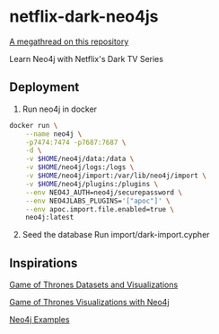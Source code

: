# netflix-dark-neo4js

[A megathread on this repository](https://jamesingold.com/ultimate-guide-to-learning-neo4j-with-netflix-dark-series)

Learn Neo4j with Netflix's Dark TV Series

## Deployment

1. Run neo4j in docker

```bash
docker run \
    --name neo4j \
    -p7474:7474 -p7687:7687 \
    -d \
    -v $HOME/neo4j/data:/data \
    -v $HOME/neo4j/logs:/logs \
    -v $HOME/neo4j/import:/var/lib/neo4j/import \
    -v $HOME/neo4j/plugins:/plugins \
    --env NEO4J_AUTH=neo4j/securepassword \
    --env NEO4JLABS_PLUGINS='["apoc"]' \
    --env apoc.import.file.enabled=true \
    neo4j:latest
```

2. Seed the database Run import/dark-import.cypher

## Inspirations

[Game of Thrones Datasets and
Visualizations](https://github.com/jeffreylancaster/game-of-thrones)

[Game of Thrones Visualizations with
Neo4j](https://github.com/tocttou/got-visual)

[Neo4j Examples](https://github.com/neo4j-examples/)
